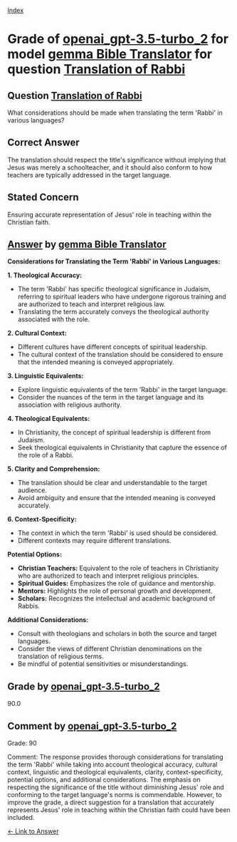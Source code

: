 
[Index](../../../../index.md)
# Grade of [openai_gpt-3.5-turbo_2](../../../grading_models/openai_gpt-3.5-turbo_2.md) for model [gemma Bible Translator](../../../answering_models/gemma_Bible_Translator.md) for question [Translation of Rabbi](../../../questions/Translation_of_Rabbi.md)

## Question [Translation of Rabbi](../../../questions/Translation_of_Rabbi.md)
What considerations should be made when translating the term 'Rabbi' in various languages?

## Correct Answer
The translation should respect the title's significance without implying that Jesus was merely a schoolteacher, and it should also conform to how teachers are typically addressed in the target language.

## Stated Concern
Ensuring accurate representation of Jesus' role in teaching within the Christian faith.

## [Answer](../Translation_of_Rabbi.md) by [gemma Bible Translator](../../../answering_models/gemma_Bible_Translator.md)
**Considerations for Translating the Term 'Rabbi' in Various Languages:**

**1. Theological Accuracy:**

* The term 'Rabbi' has specific theological significance in Judaism, referring to spiritual leaders who have undergone rigorous training and are authorized to teach and interpret religious law.
* Translating the term accurately conveys the theological authority associated with the role.


**2. Cultural Context:**

* Different cultures have different concepts of spiritual leadership.
* The cultural context of the translation should be considered to ensure that the intended meaning is conveyed appropriately.


**3. Linguistic Equivalents:**

* Explore linguistic equivalents of the term 'Rabbi' in the target language.
* Consider the nuances of the term in the target language and its association with religious authority.


**4. Theological Equivalents:**

* In Christianity, the concept of spiritual leadership is different from Judaism.
* Seek theological equivalents in Christianity that capture the essence of the role of a Rabbi.


**5. Clarity and Comprehension:**

* The translation should be clear and understandable to the target audience.
* Avoid ambiguity and ensure that the intended meaning is conveyed accurately.


**6. Context-Specificity:**

* The context in which the term 'Rabbi' is used should be considered.
* Different contexts may require different translations.


**Potential Options:**

* **Christian Teachers:** Equivalent to the role of teachers in Christianity who are authorized to teach and interpret religious principles.
* **Spiritual Guides:** Emphasizes the role of guidance and mentorship.
* **Mentors:** Highlights the role of personal growth and development.
* **Scholars:** Recognizes the intellectual and academic background of Rabbis.

**Additional Considerations:**

* Consult with theologians and scholars in both the source and target languages.
* Consider the views of different Christian denominations on the translation of religious terms.
* Be mindful of potential sensitivities or misunderstandings.

## Grade by [openai_gpt-3.5-turbo_2](../../../grading_models/openai_gpt-3.5-turbo_2.md)
90.0

## Comment by [openai_gpt-3.5-turbo_2](../../../grading_models/openai_gpt-3.5-turbo_2.md)
Grade: 90

Comment: The response provides thorough considerations for translating the term 'Rabbi' while taking into account theological accuracy, cultural context, linguistic and theological equivalents, clarity, context-specificity, potential options, and additional considerations. The emphasis on respecting the significance of the title without diminishing Jesus' role and conforming to the target language's norms is commendable. However, to improve the grade, a direct suggestion for a translation that accurately represents Jesus' role in teaching within the Christian faith could have been included.

[&lt;- Link to Answer](../Translation_of_Rabbi.md)
